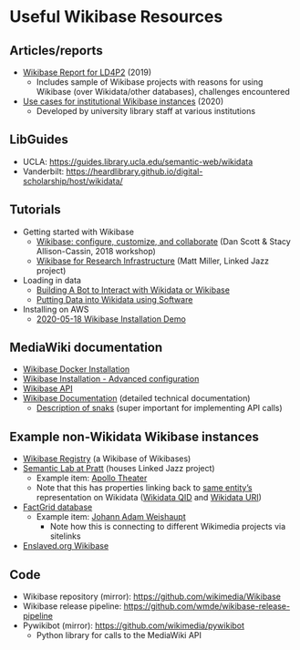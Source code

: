 # Useful Wikibase Resources

## Articles/reports

- [Wikibase Report for LD4P2](https://docs.google.com/document/d/1sOPWK9Ps_dC23kIOi3y1_SiyIxaewhMaUq1J1_SQJWA/edit) (2019)
    - Includes sample of Wikibase projects with reasons for using Wikibase (over Wikidata/other databases), challenges encountered
- [Use cases for institutional Wikibase instances](https://github.com/timothy-mendenhall/wikibase-use-cases/blob/master/UseCases-2020.md) (2020)
    - Developed by university library staff at various institutions

## LibGuides
- UCLA: https://guides.library.ucla.edu/semantic-web/wikidata
- Vanderbilt: https://heardlibrary.github.io/digital-scholarship/host/wikidata/

## Tutorials

- Getting started with Wikibase
    - [Wikibase: configure, customize, and collaborate](https://stuff.coffeecode.net/2018/wikibase-workshop-swib18.html) (Dan Scott & Stacy Allison-Cassin, 2018 workshop)
    - [Wikibase for Research Infrastructure](https://medium.com/@thisismattmiller/wikibase-for-research-infrastructure-part-1-d3f640dfad34) (Matt Miller, Linked Jazz project)
- Loading in data
    - [Building A Bot to Interact with Wikidata or Wikibase](https://heardlibrary.github.io/digital-scholarship/host/wikidata/bot/)
    - [Putting Data into Wikidata using Software](http://baskauf.blogspot.com/2019/06/putting-data-into-wikidata-using.html)
- Installing on AWS
    - [2020-05-18 Wikibase Installation Demo](https://docs.google.com/document/d/1jrEX9ChM-mXXsQmiWsWSoya3Ovul7nRI2auM40n_e8I/edit)

## MediaWiki documentation
- [Wikibase Docker Installation](https://www.mediawiki.org/wiki/Wikibase/Docker)
- [Wikibase Installation - Advanced configuration](https://www.mediawiki.org/wiki/Wikibase/Installation/Advanced_configuration)
- [Wikibase API](https://www.mediawiki.org/wiki/Wikibase/API)
- [Wikibase Documentation](https://doc.wikimedia.org/Wikibase/master/php/index.html) (detailed technical documentation)
    - [Description of snaks](https://doc.wikimedia.org/Wikibase/master/php/md_docs_topics_json.html#json_snaks) (super important for implementing API calls)

## Example non-Wikidata Wikibase instances
- [Wikibase Registry](https://wikibase-registry.wmflabs.org/wiki/Main_Page) (a Wikibase of Wikibases)
- [Semantic Lab at Pratt](http://base.semlab.io/wiki/Main_Page) (houses Linked Jazz project)
    - Example item: [Apollo Theater](http://base.semlab.io/wiki/Item:Q22246)
    - Note that this has properties linking back to [same entity’s](https://www.wikidata.org/wiki/Q619124) representation on Wikidata ([Wikidata QID](http://base.semlab.io/wiki/Property:P8) and [Wikidata URI](http://base.semlab.io/wiki/Property:P9))
- [FactGrid database](https://database.factgrid.de/wiki/Main_Page)
    - Example item: [Johann Adam Weishaupt](https://database.factgrid.de/wiki/Item:Q1308)
        - Note how this is connecting to different Wikimedia projects via sitelinks  
- [Enslaved.org Wikibase](https://lod.enslaved.org/wiki/Meta:Main_Page) 

## Code
- Wikibase repository (mirror): https://github.com/wikimedia/Wikibase
- Wikibase release pipeline: https://github.com/wmde/wikibase-release-pipeline
- Pywikibot (mirror): https://github.com/wikimedia/pywikibot
    - Python library for calls to the MediaWiki API

